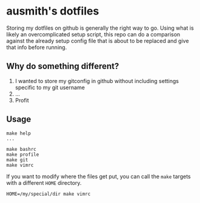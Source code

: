 # ausmith's dotfiles

Storing my dotfiles on github is generally the right way to go.
Using what is likely an overcomplicated setup script, this repo
can do a comparison against the already setup config file that
is about to be replaced and give that info before running.

## Why do something different?

1. I wanted to store my gitconfig in github without including
settings specific to my git username
2. ...
3. Profit

## Usage

```
make help
...

make bashrc
make profile
make git
make vimrc
```

If you want to modify where the files get put, you can call the
`make` targets with a different `HOME` directory.

```
HOME=/my/special/dir make vimrc
```
